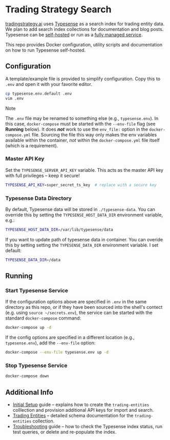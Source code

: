 # Trading Strategy Search

[tradingstrategy.ai](https://tradingstrategy.ai) uses [Typesense](https://typesense.org) as a
search index for trading entity data. We plan to add search index collections for documentation
and blog posts. Typesense can be [self-hosted](https://typesense.org/docs/) or run as a
[fully managed service](https://cloud.typesense.org).

This repo provides Docker configuration, utility scripts and documentation on how to run Typesense
self-hosted.

## Configuration

A template/example file is provided to simplify configuration. Copy this to `.env` and open it with
your favorite editor.

```bash
cp typesense.env.default .env
vim .env
```

> [!NOTE]
> The `.env` file may be renamed to something else (e.g., `typesense.env`). In this case,
> `docker-compose` must be started with the `--env-file` flag (see **Running** below). It does
> ***not*** work to use the `env_file:` option in the `docker-compose.yml` file. Sourcing the file
> this way only makes the env variables available within the container, *not* within the
> `docker-compose.yml` file itself (which is a requirement).

### Master API Key

Set the `TYPESENSE_SERVER_API_KEY` variable. This acts as the master API key with full privileges –
keep it secure!

```bash
TYPESENSE_API_KEY=super_secret_ts_key  # replace with a secure key
```

### Typesense Data Directory

By default, Typesense data will be stored in `./typesense-data`. You can override this by
setting the `TYPESENSE_HOST_DATA_DIR` environment variable, e.g.:

```bash
TYPESENSE_HOST_DATA_DIR=/var/lib/typesense/data
```

If you want to update path of typesense data in container. You can overide this by setting setting the `TYPESENSE_DATA_DIR` environment variable. I set default:
```bash
TYPESENSE_DATA_DIR=/data
```

## Running

### Start Typesense Service

If the configuration options above are specified in `.env` in the same directory as this repo,
*or* if they have been sourced into the shell's contect (e.g. using `source ~/secrets.env`), the
service can be started with the standard `docker-compose` command:

```bash
docker-compose up -d
```

If the config options are specified in a different location (e.g., `typesense.env`), add the
`--env-file` option:

```bash
docker-compose --env-file typesense.env up -d
```

### Stop Typesense Service

```bash
docker-compose down
```

## Additional Info

* [Initial Setup](docs/initial-setup.md) guide – explains how to create the `trading-entities`
  colllection and provision additional API keys for import and search.
* [Trading Entities](docs/trading-entities.md) – detailed schema documentation for the
  `trading-entities` collection.
* [Troubleshooting](docs/troubleshooting.md) guide – how to check the Typesense index status,
  run test queries, or delete and re-populate the index.
